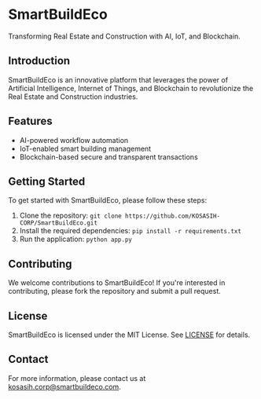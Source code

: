 # SmartBuildEco

Transforming Real Estate and Construction with AI, IoT, and Blockchain. 

## Introduction

SmartBuildEco is an innovative platform that leverages the power of Artificial Intelligence, Internet of Things, and Blockchain to revolutionize the Real Estate and Construction industries.

## Features

* AI-powered workflow automation
* IoT-enabled smart building management
* Blockchain-based secure and transparent transactions

## Getting Started

To get started with SmartBuildEco, please follow these steps:

1. Clone the repository: `git clone https://github.com/KOSASIH-CORP/SmartBuildEco.git`
2. Install the required dependencies: `pip install -r requirements.txt`
3. Run the application: `python app.py`

## Contributing

We welcome contributions to SmartBuildEco! If you're interested in contributing, please fork the repository and submit a pull request.

## License

SmartBuildEco is licensed under the MIT License. See [LICENSE](LICENSE) for details.

## Contact

For more information, please contact us at [kosasih.corp@smartbuildeco.com](mailto:kosasih.corp@smartbuildeco.com).
```This README.md provides a brief introduction to the SmartBuildEco platform, instructions for getting started, information on contributing, and contact details. It also includes a license for the project.
